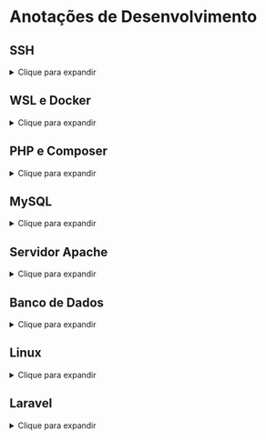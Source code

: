 # Anotações de Desenvolvimento

## SSH
<details>
  <summary>Clique para expandir</summary>
  
  - **Gerar chave SSH:**
  ```bash
    ssh-keygen
  ```

  - **Buscando chave privada:**
  ```bash
    cat ~/.ssh/id_rsa
  ```

  - **Buscando chave pública:**
  ```bash
    cat ~/.ssh/id_rsa.pub
  ```
</details>

## WSL e Docker

<details>
<summary>Clique para expandir</summary>

- **Iniciar serviço Docker:**
  ```bash
  sudo service docker start
  ```

- **Lista de distribuições no WSL:**
  ```bash
  wsl --list --verbose
  ```

- **Definir versão padrão do WSL:**
  ```bash
  wsl --set-version Ubuntu-20.04 2
  ```

- **Desinstalar distribuição:**
  ```bash
  wsl --unregister Ubuntu-24.04
  ```

- **Configurações do WSL:**
  Ao iniciar o WSL, edite o arquivo de configuração:
  ```bash
  sudo vim /etc/wsl.conf
  ```

- **Iniciar ambiente Docker com docker-compose:**
  ```bash
  docker-compose up -d
  ```

</details>

## PHP e Composer

<details>
<summary>Clique para expandir</summary>

- **Instalar PHP CLI, Unzip e Curl:**
  ```bash
  sudo apt install php-cli unzip curl
  ```

- **Baixar o Composer:**
  ```bash
  curl -sS https://getcomposer.org/installer -o composer-setup.php
  ```

- **Instalar o Composer:**
  ```bash
  sudo php composer-setup.php --install-dir=/usr/local/bin --filename=composer
  ```



- **Verificar versões possíveis do PHP:**
  ```bash
  sudo update-alternatives --config php
  ```

</details>

## MySQL

<details>
<summary>Clique para expandir</summary>

- **Iniciar MySQL:**
  ```bash
  sudo service mysql start
  sudo mysql -u root -p
  ```

- **Redefinir privilégios de um usuário:**
  ```sql
  ALTER USER 'root'@'localhost' IDENTIFIED WITH mysql_native_password BY 'root';
  FLUSH PRIVILEGES;
  ```

- **Verificar a porta do MySQL:**
  ```bash
  cat /etc/mysql/mysql.conf.d/mysqld.cnf | grep port
  ```

- **Verificar conexão do MySQL:**
  ```bash
  sudo service mysql status
  ```

- **Instalar PHP para MySQL:**
  ```bash
  sudo apt install php8.2-mysql
  ```

- **Usando a porta 3306:**
  ```bash
  sudo ss -tuln | grep 3306
  sudo lsof -i :80
  ```

</details>

## Servidor Apache

<details>
<summary>Clique para expandir</summary>

- **Identificar status e parar servidor Apache:**
  ```bash
  sudo systemctl status apache2
  sudo systemctl stop apache2
  ```

</details>

## Banco de Dados

<details>
<summary>Clique para expandir</summary>

- **Criar usuário no banco de dados:**
  ```sql
  CREATE USER 'sail'@'%' IDENTIFIED BY 'password';
  GRANT ALL PRIVILEGES ON *.* TO 'sail'@'%';
  FLUSH PRIVILEGES;
  ```

</details>


## Linux

<details>
<summary>Clique para expandir</summary>

- **Substituir linhas com o primeiro parâmetro para as do segundo parâmetro:**
  ```bash
  sed -i 's/utf8mb4_0900_ai_ci/utf8mb4_unicode_ci/g' seu_arquivo_dump.sql
  ```

- **Definir permissões e alterar o proprietário do diretório:**
  ```bash
  sudo chmod -R 775 /home/julio/projects/atlas-goinfra
  sudo chown -R $USER:$USER /home/julio/projects/atlas-goinfra
  ```

- **Este código verifica a integridade do instalador do Composer ao comparar seu hash oficial com o hash local:**
  ```bash
  HASH=$(curl -sS https://composer.github.io/installer.sig)
  php -r "if (hash_file('SHA384', 'composer-setup.php') === '$HASH') { echo 'Installer verified'; } else { echo 'Installer corrupt'; unlink('composer-setup.php'); } echo PHP_EOL;"
  ```

</details>


## Laravel

<details>
<summary>Clique para expandir</summary>

- **Criar um ambiente Laravel:**
  ```bash
  curl -s "https://laravel.build/laravel-10-teste?with=mysql,redis,mailpit" | bash
  ```

- **Controllers de utilização Única**
  ```bash
  sail artisan make:controller CheckoutController --invokable
  ```

- **Utilizando resources**
  ```bash
  sail artisan make:controller PostController --resource --model=Post
  ```

<details>
<summary>Utilizando um apelido para "./vendor/bin/sail"</summary>
  
  - **Abra o arquivo de configuração:**
    ```bash
      vim ~/.bashrc
    ```
  - **Cole o comando abaixo no final do arquivo:**
      ```bash
      alias sail='[ -f sail ] && bash sail || ./vendor/bin/sail'
      ```
  - **Feche o Arquivo de configuração:**
      ```bash
      source ~/.bashrc
      ```
</details>

  <details>
  <summary>Tinker</summary>

    - **Buscando valores com a Model:**
      ```bash
      App\Models\Fornecedor::all()->toArray();
      ```

    - **Buscando valores com "DB":**
      ```bash
      DB::table('fornecedores')->get();
      ```

    - **Buscando Colunas:**
      ```bash
      Schema::getColumnListing('contrato_trechos_geo_view');
      ```

    - **Truncando tabela*:*
      ```bash
      App\Models\Fornecedor::truncate();
      ```
  </details>

    <details>
  <summary>Commit</summary>
    - **Rodando comando que está no Lint:**
      ```Lint
      npm run lint -- --fix
      ```
  </details>
</details>



